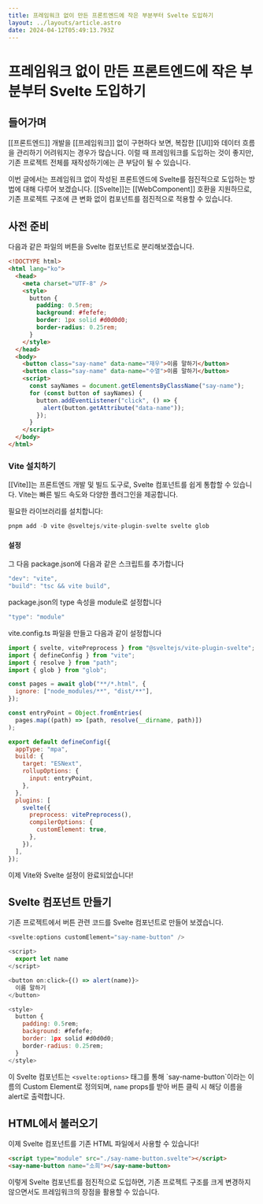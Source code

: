 ```yaml
---
title: 프레임워크 없이 만든 프론트엔드에 작은 부분부터 Svelte 도입하기
layout: ../layouts/article.astro
date: 2024-04-12T05:49:13.793Z
---
```


# 프레임워크 없이 만든 프론트엔드에 작은 부분부터 Svelte 도입하기

## 들어가며

[[프론트엔드]] 개발을 [[프레임워크]] 없이 구현하다 보면, 복잡한 [[UI]]와 데이터 흐름을 관리하기 어려워지는 경우가 많습니다. 이럴 때 프레임워크를 도입하는 것이 좋지만, 기존 프로젝트 전체를 재작성하기에는 큰 부담이 될 수 있습니다.

이번 글에서는 프레임워크 없이 작성된 프론트엔드에 Svelte를 점진적으로 도입하는 방법에 대해 다루어 보겠습니다. [[Svelte]]는 [[WebComponent]] 호환을 지원하므로, 기존 프로젝트 구조에 큰 변화 없이 컴포넌트를 점진적으로 적용할 수 있습니다.

## 사전 준비

다음과 같은 파일의 버튼을 Svelte 컴포넌트로 분리해보겠습니다.

```html
<!DOCTYPE html>
<html lang="ko">
  <head>
    <meta charset="UTF-8" />
    <style>
      button {
        padding: 0.5rem;
        background: #fefefe;
        border: 1px solid #d0d0d0;
        border-radius: 0.25rem;
      }
    </style>
  </head>
  <body>
    <button class="say-name" data-name="재우">이름 말하기</button>
    <button class="say-name" data-name="수열">이름 말하기</button>
    <script>
      const sayNames = document.getElementsByClassName("say-name");
      for (const button of sayNames) {
        button.addEventListener("click", () => {
          alert(button.getAttribute("data-name"));
        });
      }
    </script>
  </body>
</html>
```

### Vite 설치하기

[[Vite]]는 프론트엔드 개발 및 빌드 도구로, Svelte 컴포넌트를 쉽게 통합할 수 있습니다. Vite는 빠른 빌드 속도와 다양한 플러그인을 제공합니다.

필요한 라이브러리를 설치합니다:

```javascript
pnpm add -D vite @sveltejs/vite-plugin-svelte svelte glob
```

#### 설정

그 다음 package.json에 다음과 같은 스크립트를 추가합니다

```javascript
"dev": "vite",
"build": "tsc && vite build",
```

package.json의 type 속성을 module로 설정합니다

```javascript
"type": "module"
```

vite.config.ts 파일을 만들고 다음과 같이 설정합니다

```javascript
import { svelte, vitePreprocess } from "@sveltejs/vite-plugin-svelte";
import { defineConfig } from "vite";
import { resolve } from "path";
import { glob } from "glob";

const pages = await glob("**/*.html", {
  ignore: ["node_modules/**", "dist/**"],
});

const entryPoint = Object.fromEntries(
  pages.map((path) => [path, resolve(__dirname, path)])
);

export default defineConfig({
  appType: "mpa",
  build: {
    target: "ESNext",
    rollupOptions: {
      input: entryPoint,
    },
  },
  plugins: [
    svelte({
      preprocess: vitePreprocess(),
      compilerOptions: {
        customElement: true,
      },
    }),
  ],
});
```

이제 Vite와 Svelte 설정이 완료되었습니다!

## Svelte 컴포넌트 만들기

기존 프로젝트에서 버튼 관련 코드를 Svelte 컴포넌트로 만들어 보겠습니다.

```javascript
<svelte:options customElement="say-name-button" />

<script>
  export let name
</script>

<button on:click={() => alert(name)}>
  이름 말하기
</button>

<style>
  button {
    padding: 0.5rem;
    background: #fefefe;
    border: 1px solid #d0d0d0;
    border-radius: 0.25rem;
  }
</style>
```

이 Svelte 컴포넌트는 `<svelte:options>` 태그를 통해 \`say-name-button\`이라는 이름의 Custom Element로 정의되며, `name` props를 받아 버튼 클릭 시 해당 이름을 alert로 출력합니다.

## HTML에서 불러오기

이제 Svelte 컴포넌트를 기존 HTML 파일에서 사용할 수 있습니다!

```html
<script type="module" src="./say-name-button.svelte"></script>
<say-name-button name="소희"></say-name-button>
```

이렇게 Svelte 컴포넌트를 점진적으로 도입하면, 기존 프로젝트 구조를 크게 변경하지 않으면서도 프레임워크의 장점을 활용할 수 있습니다.
